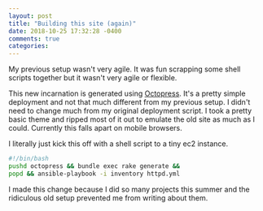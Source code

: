```yaml
---
layout: post
title: "Building this site (again)"
date: 2018-10-25 17:32:28 -0400
comments: true
categories:
---
```

My previous setup wasn't very agile. It was fun scrapping some shell scripts together but it wasn't very agile or flexible.

This new incarnation is generated using [Octopress](http://octopress.org/). It's a pretty simple deployment and not that much different from my previous setup. I didn't need to change much from my original deployment script. I took a pretty basic theme and ripped most of it out to emulate the old site as much as I could. Currently this falls apart on mobile browsers.

I literally just kick this off with a shell script to a tiny ec2 instance.

<!-- more -->

```bash
#!/bin/bash
pushd octopress && bundle exec rake generate &&
popd && ansible-playbook -i inventory httpd.yml
```

I made this change because I did so many projects this summer and the ridiculous old setup prevented me from writing about them.
